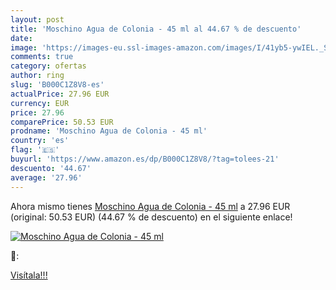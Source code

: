 ```yaml
---
layout: post
title: 'Moschino Agua de Colonia - 45 ml al 44.67 % de descuento'
date: 
image: 'https://images-eu.ssl-images-amazon.com/images/I/41yb5-ywIEL._SL200_.jpg'
comments: true
category: ofertas
author: ring
slug: 'B000C1Z8V8-es'
actualPrice: 27.96 EUR
currency: EUR
price: 27.96
comparePrice: 50.53 EUR
prodname: 'Moschino Agua de Colonia - 45 ml'
country: 'es'
flag: '🇪🇸'
buyurl: 'https://www.amazon.es/dp/B000C1Z8V8/?tag=tolees-21'
descuento: '44.67'
average: '27.96'
---
```


Ahora mismo tienes [Moschino Agua de Colonia - 45 ml](https://www.amazon.es/dp/B000C1Z8V8/?tag=tolees-21) a 27.96 EUR (original: 50.53 EUR) (44.67 %  de descuento) en el siguiente enlace!

[![Moschino Agua de Colonia - 45 ml](https://images-eu.ssl-images-amazon.com/images/I/41yb5-ywIEL._SL200_.jpg)](https://www.amazon.es/dp/B000C1Z8V8/?tag=tolees-21)

🔎:


[Visítala!!!](https://www.amazon.es/dp/B000C1Z8V8/?tag=tolees-21)

